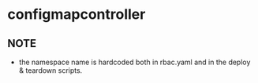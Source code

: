 # configmapcontroller

## NOTE

* the namespace name is hardcoded both in rbac.yaml and in the deploy & teardown scripts.
